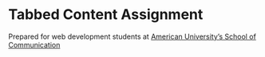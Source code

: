 # Tabbed Content Assignment

Prepared for web development students at [American University’s School of Communication](http://www.american.edu/soc/)